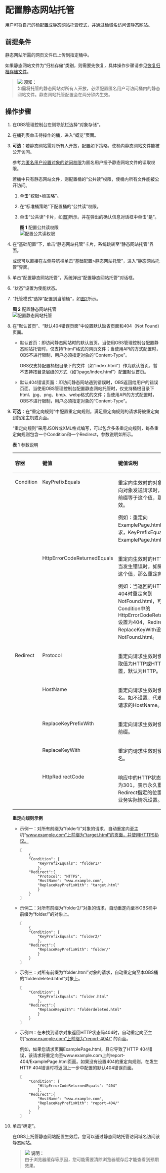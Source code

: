 # 配置静态网站托管<a name="zh-cn_topic_0045829093"></a>

用户可将自己的桶配置成静态网站托管模式，并通过桶域名访问该静态网站。

## 前提条件<a name="section11221613153921"></a>

静态网站所需的网页文件已上传到指定桶中。

如果静态网站文件为“归档存储”类别，则需要先恢复，具体操作步骤请参见[恢复归档存储文件](恢复归档存储文件.md)。

>![](public_sys-resources/icon-notice.gif) **须知：**   
>如需将托管的静态网站对所有人开放，必须配置匿名用户可访问桶内的静态网站文件。静态网站托管配置会在两分钟内生效。  

## 操作步骤<a name="section11587693153957"></a>

1.  在OBS管理控制台左侧导航栏选择“对象存储“。
2.  在桶列表单击待操作的桶，进入“概览”页面。
3.  **可选**：若静态网站需对所有人开放，配置如下策略，使桶内静态网站文件能被公开访问。

    参考[为匿名用户设置对象的访问权限](为匿名用户设置对象的访问权限.md)为匿名用户授予静态网站文件的读取权限。

    若桶中只有静态网站文件，则配置桶的“公共读”权限，使桶内所有文件能被公开访问。

    1.  单击“权限\>桶策略”。
    2.  在“标准桶策略”下配置桶的“公共读”权限。
    3.  单击“公共读”卡片，如[图1](#fig15186794193556)所示。并在弹出的确认信息对话框中单击“是”。

        **图 1**  配置公共读权限<a name="fig15186794193556"></a>  
        ![](figures/配置公共读权限.png "配置公共读权限")

4.  在“基础配置”下，单击“静态网站托管”卡片，系统跳转至“静态网站托管”界面。

    或您可以直接在左侧导航栏单击“基础配置\>静态网站托管”，进入“静态网站托管”界面。

5.  单击“配置静态网站托管”，系统弹出“配置静态网站托管”对话框。
6.  “状态”设置为使能状态。
7.  “托管模式”选择“配置到当前桶”，如[图2](#fig1131112528711)所示。

    **图 2**  配置静态网站托管<a name="fig1131112528711"></a>  
    ![](figures/配置静态网站托管.png "配置静态网站托管")

8.  在“默认首页”、“默认404错误页面”中设置默认缺省页面和404（Not Found）页面。
    -   默认首页：即访问静态网站时的默认首页。当使用OBS管理控制台配置静态网站托管时，仅支持“html”格式的网页文件；当使用API的方式配置时，OBS不进行限制，用户必须指定对象的“Content-Type”。

        OBS仅支持配置桶根目录下的文件（如“index.html”）作为默认首页，暂不支持按目录层级的方式（如“/page/index.html”）配置默认首页。

    -   默认404错误页面：即访问静态网站遇到错误时，OBS返回给用户的错误页面。当使用OBS管理控制台配置静态网站托管时，仅支持桶根目录下html、jpg、png、bmp、webp格式的文件；当使用API的方式配置时，OBS不进行限制，用户必须指定对象的“Content-Type”。

9.  **可选**：在“重定向规则”中配置重定向规则。满足重定向规则的请求将被重定向到指定主机或页面。

    “重定向规则”采用JSON或XML格式编写，可以包含多条重定向规则，每条重定向规则包含一个Condition和一个Redirect，参数说明如所示。

    **表 1**  参数说明

    <a name="table59166151447"></a>
    <table><thead align="left"><tr id="row2916201574415"><th class="cellrowborder" valign="top" width="20%" id="mcps1.2.4.1.1"><p id="p1091631511441"><a name="p1091631511441"></a><a name="p1091631511441"></a>容器</p>
    </th>
    <th class="cellrowborder" valign="top" width="25%" id="mcps1.2.4.1.2"><p id="p6916111514447"><a name="p6916111514447"></a><a name="p6916111514447"></a>键值</p>
    </th>
    <th class="cellrowborder" valign="top" width="55.00000000000001%" id="mcps1.2.4.1.3"><p id="p3916111594412"><a name="p3916111594412"></a><a name="p3916111594412"></a>键值说明</p>
    </th>
    </tr>
    </thead>
    <tbody><tr id="row49161115194414"><td class="cellrowborder" rowspan="2" valign="top" width="20%" headers="mcps1.2.4.1.1 "><p id="p791616152446"><a name="p791616152446"></a><a name="p791616152446"></a>Condition</p>
    </td>
    <td class="cellrowborder" valign="top" width="25%" headers="mcps1.2.4.1.2 "><p id="p16916101534416"><a name="p16916101534416"></a><a name="p16916101534416"></a>KeyPrefixEquals</p>
    </td>
    <td class="cellrowborder" valign="top" width="55.00000000000001%" headers="mcps1.2.4.1.3 "><p id="p591681519441"><a name="p591681519441"></a><a name="p591681519441"></a>重定向生效时的对象名前缀。当向对象发送请求时，如果对象名前缀等于这个值，那么重定向生效。</p>
    <p id="p58120199"><a name="p58120199"></a><a name="p58120199"></a>例如：重定向ExamplePage.html对象的请求，KeyPrefixEquals设为ExamplePage.html。</p>
    </td>
    </tr>
    <tr id="row189161115104413"><td class="cellrowborder" valign="top" headers="mcps1.2.4.1.1 "><p id="p1791601516448"><a name="p1791601516448"></a><a name="p1791601516448"></a>HttpErrorCodeReturnedEquals</p>
    </td>
    <td class="cellrowborder" valign="top" headers="mcps1.2.4.1.2 "><p id="p11916171512441"><a name="p11916171512441"></a><a name="p11916171512441"></a>重定向生效时的HTTP错误码。当发生错误时，如果错误码等于这个值，那么重定向生效。</p>
    <p id="p40599109"><a name="p40599109"></a><a name="p40599109"></a>例如：当返回的HTTP错误码为404时重定向到NotFound.html，可以将Condition中的HttpErrorCodeReturnedEquals设置为404，Redirect中的ReplaceKeyWith设置为NotFound.html。</p>
    </td>
    </tr>
    <tr id="row12916115134418"><td class="cellrowborder" rowspan="5" valign="top" width="20%" headers="mcps1.2.4.1.1 "><p id="p791671511442"><a name="p791671511442"></a><a name="p791671511442"></a>Redirect</p>
    </td>
    <td class="cellrowborder" valign="top" width="25%" headers="mcps1.2.4.1.2 "><p id="p891613152448"><a name="p891613152448"></a><a name="p891613152448"></a>Protocol</p>
    </td>
    <td class="cellrowborder" valign="top" width="55.00000000000001%" headers="mcps1.2.4.1.3 "><p id="p3320144784713"><a name="p3320144784713"></a><a name="p3320144784713"></a>重定向请求生效时使用的协议。取值为HTTP或HTTPS，如不设置，默认为HTTP。</p>
    </td>
    </tr>
    <tr id="row1091651554417"><td class="cellrowborder" valign="top" headers="mcps1.2.4.1.1 "><p id="p1491691513447"><a name="p1491691513447"></a><a name="p1491691513447"></a>HostName</p>
    </td>
    <td class="cellrowborder" valign="top" headers="mcps1.2.4.1.2 "><p id="p1691619151449"><a name="p1691619151449"></a><a name="p1691619151449"></a>重定向请求生效时使用的主机名。如不设置，代表重定向至原请求的HostName。</p>
    </td>
    </tr>
    <tr id="row149161015184410"><td class="cellrowborder" valign="top" headers="mcps1.2.4.1.1 "><p id="p109167156447"><a name="p109167156447"></a><a name="p109167156447"></a>ReplaceKeyPrefixWith</p>
    </td>
    <td class="cellrowborder" valign="top" headers="mcps1.2.4.1.2 "><p id="p119161715134413"><a name="p119161715134413"></a><a name="p119161715134413"></a>重定向请求生效时使用的对象名前缀。</p>
    </td>
    </tr>
    <tr id="row15916111519446"><td class="cellrowborder" valign="top" headers="mcps1.2.4.1.1 "><p id="p1391611518441"><a name="p1391611518441"></a><a name="p1391611518441"></a>ReplaceKeyWith</p>
    </td>
    <td class="cellrowborder" valign="top" headers="mcps1.2.4.1.2 "><p id="p891661574418"><a name="p891661574418"></a><a name="p891661574418"></a>重定向请求生效时使用的对象名。</p>
    </td>
    </tr>
    <tr id="row191651510442"><td class="cellrowborder" valign="top" headers="mcps1.2.4.1.1 "><p id="p391619155443"><a name="p391619155443"></a><a name="p391619155443"></a>HttpRedirectCode</p>
    </td>
    <td class="cellrowborder" valign="top" headers="mcps1.2.4.1.2 "><p id="p2916131554417"><a name="p2916131554417"></a><a name="p2916131554417"></a>响应中的HTTP状态码。默认值为301，表示永久重定向到Redirect指定的位置，也可根据业务实际情况设置。</p>
    </td>
    </tr>
    </tbody>
    </table>

    **重定向规则示例**

    -   示例一：对所有前缀为“folder1/”对象的请求，自动重定向至主机“www.example.com”上前缀为“target.html”的页面，并使用HTTPS协议。

        ```
        [
        	{
        	"Condition": {
        		"KeyPrefixEquals": "folder1/"
        		},
        	"Redirect":{
        		"Protocol": "HTTPS",
        		"HostName": "www.example.com",
        		"ReplaceKeyPrefixWith": "target.html"
        		}
        	}
        ]
        ```

    -   示例二：对所有前缀为“folder2/”对象的请求，自动重定向至本OBS桶中前缀为“folder/”的对象上。

        ```
        [
        	{
        	"Condition": {
        		"KeyPrefixEquals": "folder2/"
        		},
        	"Redirect":{
        		"ReplaceKeyPrefixWith": "folder/"
        		}
        	}
        ]
        ```

    -   示例三：对所有前缀为“folder.html”对象的请求，自动重定向至本OBS桶的“folderdeleted.html”对象上。

        ```
        [
        	"Condition": {
        		"KeyPrefixEquals": "folder.html"
        		},
        	"Redirect":{
        		"ReplaceKeyWith": "folderdeleted.html"
        		}
        	}
        ]
        ```

    -   示例四：在未找到请求对象返回HTTP状态码404时，自动重定向至主机“www.example.com”上前缀为“report-404/” 的页面。

        例如，如果您请求页面ExamplePage.html，且它导致了HTTP 404错误，该请求将重定向至www.example.com上的report-404/ExamplePage.html页面。如果没有设置404的重定向规则，在发生HTTP 404错误时将返回上一步中配置的默认404错误页面。

        ```
        [
        	"Condition": {
        		"HttpErrorCodeReturnedEquals": "404"
        		},
        	"Redirect":{
        		"HostName": "www.example.com",
        		"ReplaceKeyPrefixWith": "report-404/"
        		}
        	}
        ]
        ```

10. 单击“确定”。

    在OBS上托管静态网站配置生效后，您可以通过静态网站托管访问域名访问该静态网站。

    >![](public_sys-resources/icon-note.gif) **说明：**   
    >由于浏览器缓存等原因，您可能需要清除浏览器缓存后才能查看到预期效果。  


